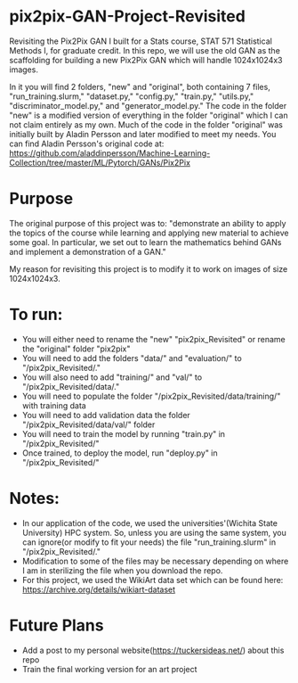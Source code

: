 # pix2pix-GAN-Project-Revisited
Revisiting the Pix2Pix GAN I built for a Stats course, STAT 571 Statistical Methods I, for graduate credit. In this repo, we will use the old GAN as the scaffolding for building a new Pix2Pix GAN which will handle 1024x1024x3 images.

In it you will find 2 folders, "new" and "original", both containing 7 files, "run_training.slurm," "dataset.py," "config.py," "train.py," "utils.py," "discriminator_model.py," and "generator_model.py." The code in the folder "new" is a modified version of everything in the folder "original" which I can 
not claim entirely as my own. Much of the code in the folder "original" was initially built by Aladin Persson and later modified to meet my needs.  You can find Aladin Persson's original code at:
  https://github.com/aladdinpersson/Machine-Learning-Collection/tree/master/ML/Pytorch/GANs/Pix2Pix

# Purpose
The original purpose of this project was to: "demonstrate an ability to apply the topics of the course while learning and applying new material
to achieve some goal. In particular, we set out to learn the mathematics behind GANs and implement a demonstration of a GAN."

My reason for revisiting this project is to modify it to work on images of size 1024x1024x3.

# To run:
- You will either need to rename the "new" "pix2pix_Revisited" or rename the "original" folder "pix2pix"
- You will need to add the folders "data/" and "evaluation/" to "/pix2pix_Revisited/."
- You will also need to add "training/" and "val/" to "/pix2pix_Revisited/data/."
- You will need to populate the folder "/pix2pix_Revisited/data/training/" with training data
- You will need to add validation data the folder "/pix2pix_Revisited/data/val/" folder
- You will need to train the model by running "train.py" in "/pix2pix_Revisited/"
- Once trained, to deploy the model, run "deploy.py" in "/pix2pix_Revisited/"

# Notes:
- In our application of the code, we used the universities'(Wichita State University) HPC system. So, unless you are using the 
same system, you can ignore(or modify to fit your needs) the file "run_training.slurm" in "/pix2pix_Revisited/."
- Modification to some of the files may be necessary depending on where I am in sterilizing the file when you download 
the repo.
- For this project, we used the WikiArt data set which can be found here:
https://archive.org/details/wikiart-dataset

# Future Plans
- Add a post to my personal website(https://tuckersideas.net/) about this repo
- Train the final working version for an art project
